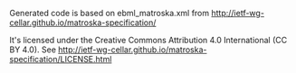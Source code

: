 Generated code is based on ebml_matroska.xml from http://ietf-wg-cellar.github.io/matroska-specification/

It's licensed under the Creative Commons Attribution 4.0 International (CC BY 4.0). See http://ietf-wg-cellar.github.io/matroska-specification/LICENSE.html